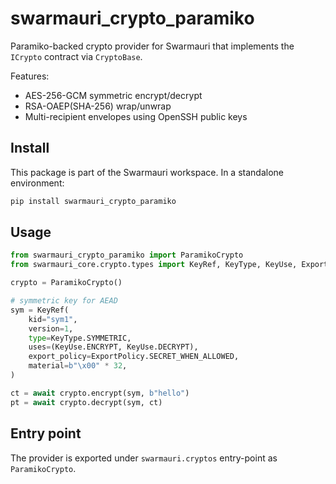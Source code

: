 # swarmauri_crypto_paramiko

Paramiko-backed crypto provider for Swarmauri that implements the `ICrypto` contract via `CryptoBase`.

Features:

- AES-256-GCM symmetric encrypt/decrypt
- RSA-OAEP(SHA-256) wrap/unwrap
- Multi-recipient envelopes using OpenSSH public keys

## Install

This package is part of the Swarmauri workspace. In a standalone environment:

```bash
pip install swarmauri_crypto_paramiko
```

## Usage

```python
from swarmauri_crypto_paramiko import ParamikoCrypto
from swarmauri_core.crypto.types import KeyRef, KeyType, KeyUse, ExportPolicy

crypto = ParamikoCrypto()

# symmetric key for AEAD
sym = KeyRef(
    kid="sym1",
    version=1,
    type=KeyType.SYMMETRIC,
    uses=(KeyUse.ENCRYPT, KeyUse.DECRYPT),
    export_policy=ExportPolicy.SECRET_WHEN_ALLOWED,
    material=b"\x00" * 32,
)

ct = await crypto.encrypt(sym, b"hello")
pt = await crypto.decrypt(sym, ct)
```

## Entry point

The provider is exported under `swarmauri.cryptos` entry-point as `ParamikoCrypto`.

